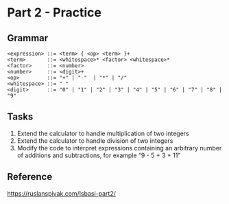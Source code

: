 # Part 2 - Practice

## Grammar

```ebnf
<expression> ::= <term> { <op> <term> }+
<term>       ::= <whitespace>* <factor> <whitespace>*
<factor>     ::= <number>
<number>     ::= <digit>+
<op>         ::= "+" | "-"  | "*" | "/"
<whitespace> ::= " "
<digit>      ::= "0" | "1" | "2" | "3" | "4" | "5" | "6" | "7" | "8" | "9"
```

## Tasks

1. Extend the calculator to handle multiplication of two integers
2. Extend the calculator to handle division of two integers
3. Modify the code to interpret expressions containing an arbitrary number of additions and subtractions, for example “9 - 5 + 3 + 11”

## Reference

https://ruslanspivak.com/lsbasi-part2/
